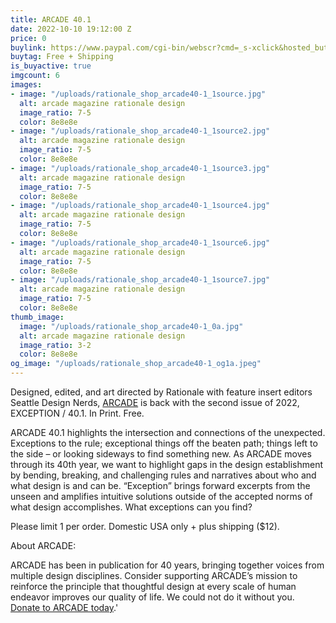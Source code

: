 ```yaml
---
title: ARCADE 40.1
date: 2022-10-10 19:12:00 Z
price: 0
buylink: https://www.paypal.com/cgi-bin/webscr?cmd=_s-xclick&hosted_button_id=RDRM7GD55BDYG
buytag: Free + Shipping
is_buyactive: true
imgcount: 6
images:
- image: "/uploads/rationale_shop_arcade40-1_1source.jpg"
  alt: arcade magazine rationale design
  image_ratio: 7-5
  color: 8e8e8e
- image: "/uploads/rationale_shop_arcade40-1_1source2.jpg"
  alt: arcade magazine rationale design
  image_ratio: 7-5
  color: 8e8e8e
- image: "/uploads/rationale_shop_arcade40-1_1source3.jpg"
  alt: arcade magazine rationale design
  image_ratio: 7-5
  color: 8e8e8e
- image: "/uploads/rationale_shop_arcade40-1_1source4.jpg"
  alt: arcade magazine rationale design
  image_ratio: 7-5
  color: 8e8e8e
- image: "/uploads/rationale_shop_arcade40-1_1source6.jpg"
  alt: arcade magazine rationale design
  image_ratio: 7-5
  color: 8e8e8e
- image: "/uploads/rationale_shop_arcade40-1_1source7.jpg"
  alt: arcade magazine rationale design
  image_ratio: 7-5
  color: 8e8e8e
thumb_image:
  image: "/uploads/rationale_shop_arcade40-1_0a.jpg"
  alt: arcade magazine rationale design
  image_ratio: 3-2
  color: 8e8e8e
og_image: "/uploads/rationale_shop_arcade40-1_og1a.jpeg"
---
```


Designed, edited, and art directed by Rationale with feature insert editors Seattle Design Nerds, [ARCADE](https://arcadenw.org/) is back with the second issue of 2022, EXCEPTION / 40.1. In Print. Free. 

ARCADE 40.1 highlights the intersection and connections of the unexpected. Exceptions to the rule; exceptional things off the beaten path; things left to the side – or looking sideways to find something new. As ARCADE moves through its 40th year, we want to highlight gaps in the design establishment by bending, breaking, and challenging rules and narratives about who and what design is and can be. “Exception” brings forward excerpts from the unseen and amplifies intuitive solutions outside of the accepted norms of what design accomplishes. What exceptions can you find?

Please limit 1 per order. Domestic USA only + plus shipping ($12).

About ARCADE:

ARCADE has been in publication for 40 years, bringing together voices from multiple design disciplines. Consider supporting ARCADE’s mission to reinforce the principle that thoughtful design at every scale of human endeavor improves our quality of life. We could not do it without you. [Donate to ARCADE today](https://arcadenw.org/donate).'